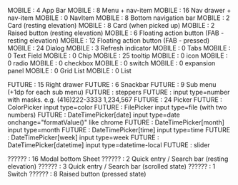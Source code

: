 MOBILE :  4 App Bar
MOBILE :  8 Menu + nav-item
MOBILE : 16 Nav drawer + nav-item
MOBILE :  0 NavItem
MOBILE :  8 Bottom navigation bar
MOBILE :  2 Card (resting elevation)
MOBILE :  8 Card (when picked up)
MOBILE :  2 Raised button (resting elevation)
MOBILE :  6 Floating action button (FAB - resting elevation)
MOBILE : 12 Floating action button (FAB - pressed)
MOBILE : 24 Dialog
MOBILE :  3 Refresh indicator
MOBILE :  0 Tabs
MOBILE :  0 Text Field
MOBILE :  0 Chip
MOBILE :  25 tooltip
MOBILE :  0 icon
MOBILE :  0 radio
MOBILE :  0 checkbox
MOBILE :  0 switch
MOBILE :  0 expansion panel
MOBILE :  0 Grid List
MOBILE :  0 List

FUTURE : 15 Right drawer
FUTURE :  6 Snackbar
FUTURE :  9 Sub menu (+1dp for each sub menu)
FUTURE : steppers
FUTURE : input type=number with masks. e.g. (416)222-3333 1,234,567
FUTURE : 24 Picker
FUTURE : ColorPicker input type=color
FUTURE : FilePicker  input type=file (with two numbers)
FUTURE : DateTimePicker[date]     input type=date  onchange="formatValue()" like chrome
FUTURE : DateTimePicker[month]    input type=month
FUTURE : DateTimePicker[time]     input type=time
FUTURE : DateTimePicker[week]     input type=week
FUTURE : DateTimePicker[datetime] input type=datetime-local
FUTURE : slider

?????? : 16 Modal bottom Sheet
?????? :  2 Quick entry / Search bar (resting elevation)
?????? :  3 Quick entry / Search bar (scrolled state)
?????? :  1 Switch
?????? :  8 Raised button (pressed state)
